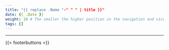 ```yaml
---
title: "{{ replace .Name "-" " " | title }}"
date: {{ .Date }}
weight: 10 # The smaller the higher position in the navigation and vice versa
tags: []
---
```


<!-- Content goes here -->

---

{{< footerbuttons >}}
